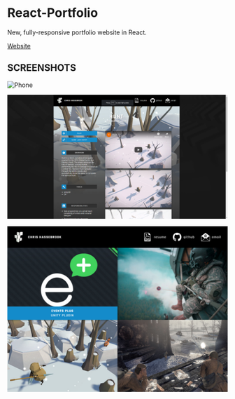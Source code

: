# React-Portfolio
New, fully-responsive portfolio website in React.

[Website](http://www.chassebrook.com)

## SCREENSHOTS
![Phone](screenshots/phone.png?raw=true)

![Desktop](screenshots/desktop.png?raw=true)

![Tablet](screenshots/tablet.png?raw=true)
